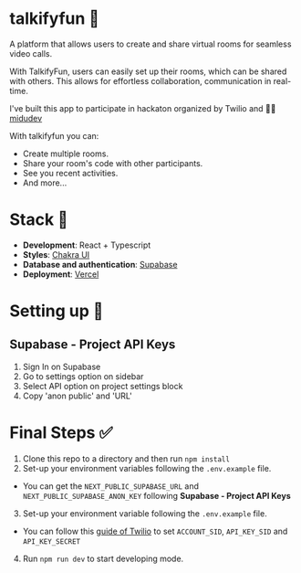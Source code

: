 # talkifyfun 🚀

A platform that allows users to create and share virtual rooms for seamless video calls.

With TalkifyFun, users can easily set up their rooms, which can be shared with others. This allows for effortless collaboration, communication in real-time.

I've built this app to participate in hackaton organized by Twilio and 👨‍💻 [midudev](https://twitch.tv/midudev)

With talkifyfun you can:

- Create multiple rooms.
- Share your room's code with other participants.
- See you recent activities.
- And more...

# Stack 🚀

- **Development**: React + Typescript
- **Styles**: [Chakra UI](https://chakra-ui.com/guides/first-steps)
- **Database and authentication**: [Supabase](https://supabase.com/)
- **Deployment**: [Vercel](https://vercel.com)

# Setting up 🔑

## Supabase - Project API Keys

1. Sign In on Supabase
2. Go to settings option on sidebar
3. Select API option on project settings block
4. Copy 'anon public' and 'URL'

# Final Steps ✅

1. Clone this repo to a directory and then run `npm install`
2. Set-up your environment variables following the `.env.example` file.
  - You can get the `NEXT_PUBLIC_SUPABASE_URL` and `NEXT_PUBLIC_SUPABASE_ANON_KEY` following **Supabase - Project API Keys**
3. Set-up your environment variable following the `.env.example` file. 
  - You can follow this [guide of Twilio](https://www.twilio.com/docs/glossary/what-is-an-api-key) to set 
  `ACCOUNT_SID`, `API_KEY_SID` and `API_KEY_SECRET`
4. Run `npm run dev` to start developing mode.
